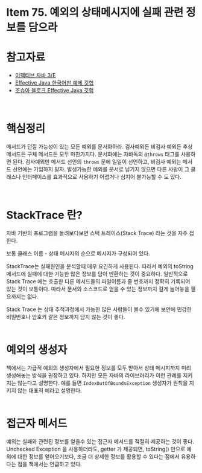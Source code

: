 # Item 75. 예외의 상태메시지에 실패 관련 정보를 담으라

# 참고자료

- [이펙티브 자바 3/E](http://www.yes24.com/Product/Goods/65551284)
- [Effective Java 한국어판 예제 깃헙](https://github.com/WegraLee)
- [조슈아 블로크 Effective Java 깃헙](https://github.com/jbloch/effective-java-3e-source-code/tree/master/src/effectivejava)

<br/>



# 핵심정리

메서드가 던질 가능성이 있는 모든 예외를 문서화하라. 검사예외든 비검사 예외든 추상메서드든 구체 메서드든 모두 마찬가지다. 문서화에는 자바독의 `@throws` 태그를 사용하면 된다. 검사예외만 메서드 선언의 `throws` 문에 일일이 선언하고, 비검사 예외는 메서드 선언에는 기입하지 말자. 발생가능한 예외를 문서로 남기지 않으면 다른 사람이 그 클래스나 인터페이스를 효과적으로 사용하기 어렵거나 심지어 불가능할 수 도 있다.<br/>

<br/>



# StackTrace 란?

자바 기반의 프로그램을 돌려보다보면 스택 트레이스(Stack Trace) 라는 것을 자주 접한다.<br/>

보통 클래스 이름 - 상태 메시지의 순으로 메시지가 구성되어 있다. <br/>

StackTrace는 실패원인을 분석할때 매우 요긴하게 사용된다. 따라서 예외의 toString 메서드에 실패에 대한 가능한 많은 정보를 담아 반환하는 것이 중요하다. 일반적으로 Stack Trace 에는 호출한 다른 메서드들의 파일이름과 줄 번호까지 정확히 기록되어 있는 것이 보통이다. 따라서 문서와 소스코드로 얻을 수 있는 정보까지 길게 늘어놓을 필요까지는 없다.<br/>

Stack Trace 는 상태 추적과정에서 가능한 많은 사람들이 볼수 있기에 보안에 민감한 비밀번호나 암호키 같은 정보까지 담지 않는 것이 좋다.<br/>
<br/>



# 예외의 생성자

책에서는 가급적 예외의 생성자에서 필요한 정보를 모두 받아서 상태 메시지까지 미리 생성해놓는 방식을 권장하고 있다. 하지만 모든 자바의 라이브러리가 이런 관례를 지키지는 않는다고 설명한다. 예를 들면 `IndexOutOfBoundsException` 생성자가 원칙을 지키지 않는 대표적 예라고 설명한다.<br/>
<br/>



# 접근자 메서드

예외는 실패와 관련된 정보를 얻을수 있는 접근자 메서드를 적절히 제공하는 것이 좋다. Unchecked Exception 을 사용하더라도, getter 가 제공되면, toString() 만으로 예외에 대한 정보를 얻어오기보다, 조금 더 상세한 정보를 활용할 수 있다는 점에서 유용하다는 점을 책에서는 언급하고 있다.<br/>
<br/>

